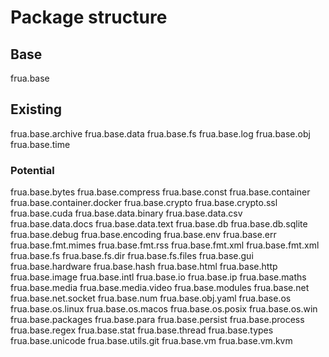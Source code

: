 # Package structure

## Base
frua.base

## Existing
frua.base.archive
frua.base.data
frua.base.fs
frua.base.log
frua.base.obj
frua.base.time


### Potential 
frua.base.bytes
frua.base.compress
frua.base.const
frua.base.container
frua.base.container.docker
frua.base.crypto
frua.base.crypto.ssl
frua.base.cuda
frua.base.data.binary
frua.base.data.csv
frua.base.data.docs
frua.base.data.text
frua.base.db
frua.base.db.sqlite
frua.base.debug
frua.base.encoding
frua.base.env
frua.base.err
frua.base.fmt.mimes
frua.base.fmt.rss
frua.base.fmt.xml
frua.base.fmt.xml
frua.base.fs
frua.base.fs.dir
frua.base.fs.files
frua.base.gui
frua.base.hardware
frua.base.hash
frua.base.html
frua.base.http
frua.base.image
frua.base.intl
frua.base.io
frua.base.ip
frua.base.maths
frua.base.media
frua.base.media.video
frua.base.modules
frua.base.net
frua.base.net.socket
frua.base.num
frua.base.obj.yaml
frua.base.os
frua.base.os.linux
frua.base.os.macos
frua.base.os.posix
frua.base.os.win
frua.base.packages
frua.base.para
frua.base.persist
frua.base.process
frua.base.regex
frua.base.stat
frua.base.thread
frua.base.types
frua.base.unicode
frua.base.utils.git
frua.base.vm
frua.base.vm.kvm
